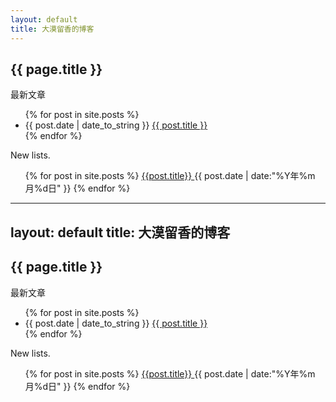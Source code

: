 ```yaml
---
layout: default
title: 大漠留香的博客
---
```


<h2>{{ page.title }}</h2>
<p>最新文章</p>
<ul>
  {% for post in site.posts %}
    <li>{{ post.date | date_to_string }} <a href="{{ site.baseurl }}{{ post.url }}">{{ post.title }}</a></li>
  {% endfor %}
</ul>

New lists.

<ul>
  {% for post in site.posts %}
    <a  href='{{ post.url }}' class="list-group-item pjaxlink clearfix"> {{post.title}} </a>
	<span class="badge" align="right">{{ post.date | date:"%Y年%m月%d日" }}</span>
  {% endfor %}
</ul>



---
layout: default
title: 大漠留香的博客
---

<h2>{{ page.title }}</h2>
<p>最新文章</p>
<ul>
  {% for post in site.posts %}
    <li>{{ post.date | date_to_string }} <a href="{{ site.baseurl }}{{ post.url }}">{{ post.title }}</a></li>
  {% endfor %}
</ul>

New lists.

<ul>
  {% for post in site.posts %}
    <a  href='{{ post.url }}' class="list-group-item pjaxlink clearfix"> {{post.title}} </a>
	<span class="badge" align="right">{{ post.date | date:"%Y年%m月%d日" }}</span>
  {% endfor %}
</ul>






